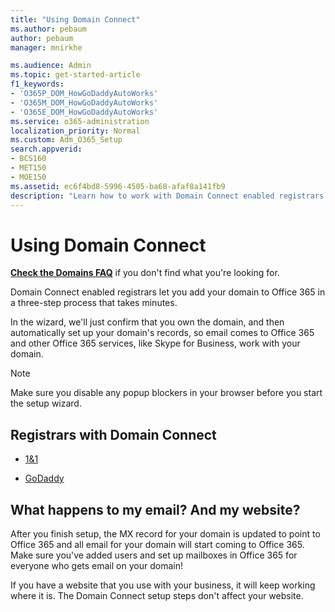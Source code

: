 ```yaml
---
title: "Using Domain Connect"
ms.author: pebaum
author: pebaum
manager: mnirkhe

ms.audience: Admin
ms.topic: get-started-article
f1_keywords:
- 'O365P_DOM_HowGoDaddyAutoWorks'
- 'O365M_DOM_HowGoDaddyAutoWorks'
- 'O365E_DOM_HowGoDaddyAutoWorks'
ms.service: o365-administration
localization_priority: Normal
ms.custom: Adm_O365_Setup
search.appverid:
- BCS160
- MET150
- MOE150
ms.assetid: ec6f4bd8-5996-4505-ba68-afaf8a141fb9
description: "Learn how to work with Domain Connect enabled registrars and add your domain to Office 365."
---
```


# Using Domain Connect

 **[Check the Domains FAQ](../setup/domains-faq.md)** if you don't find what you're looking for. 
  
Domain Connect enabled registrars let you add your domain to Office 365 in a three-step process that takes minutes. 
  
In the wizard, we'll just confirm that you own the domain, and then automatically set up your domain's records, so email comes to Office 365 and other Office 365 services, like Skype for Business, work with your domain.
  
> [!NOTE]
> Make sure you disable any popup blockers in your browser before you start the setup wizard. 
  
## Registrars with Domain Connect

- [1&amp;1](https://www.1and1.com/)
    
- [GoDaddy](https://www.godaddy.com/)
    
## What happens to my email? And my website?

After you finish setup, the MX record for your domain is updated to point to Office 365 and all email for your domain will start coming to Office 365. Make sure you've added users and set up mailboxes in Office 365 for everyone who gets email on your domain!
  
If you have a website that you use with your business, it will keep working where it is. The Domain Connect setup steps don't affect your website.
  


